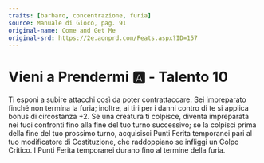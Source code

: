 ```yaml
---
traits: [barbaro, concentrazione, furia]
source: Manuale di Gioco, pag. 91
original-name: Come and Get Me
original-srd: https://2e.aonprd.com/Feats.aspx?ID=157
---
```


# Vieni a Prendermi :a: - Talento 10

Ti esponi a subire attacchi così da poter contrattaccare. Sei
[impreparato](/condizioni/impreparato) finché non termina la furia; inoltre, ai
tiri per i danni contro di te si applica bonus di circostanza +2. Se una
creatura ti colpisce, diventa impreparata nei tuoi confronti fino alla fine del
tuo turno successivo; se la colpisci prima della fine del tuo prossimo turno,
acquisisci Punti Ferita temporanei pari al tuo modificatore di Costituzione, che
raddoppiano se infliggi un Colpo Critico. I Punti Ferita temporanei durano fino
al termine della furia.

